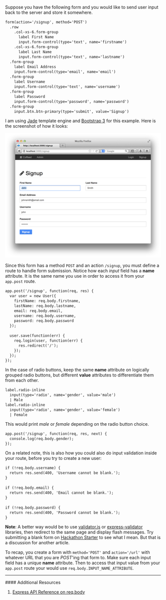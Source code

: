 Suppose you have the following form and you would like to send user input back
to the server and store it somewhere.

```
form(action='/signup', method='POST')
  .row
    .col-xs-6.form-group
      label First Name
      input.form-control(type='text', name='firstname')
    .col-xs-6.form-group
      label Last Name
      input.form-control(type='text', name='lastname')
  .form-group
    label Email Address
    input.form-control(type='email', name='email')
  .form-group
    label Username
    input.form-control(type='text', name='username')
  .form-group
    label Password
    input.form-control(type='password', name='password')
  .form-group
    input.btn.btn-primary(type='submit', value='Signup')
```

I am using [Jade](http://jade-lang.com/) template engine  and
[Bootstrap 3](http://getbootstrap.com) for this example. Here is the screenshot
of how it looks:

![](images/backend/beginner/handling-submitted-form-fields-1.png)

Since this form has a method `POST` and an action `/signup`, you must  define
a route to handle form submission. Notice how each *input* field has a **name**
attribute. It is the same name you use in order to access it from your `app.post` route.

```
app.post('/signup', function(req, res) {
  var user = new User({
    firstName: req.body.firstname,
    lastName: req.body.lastname,
    email: req.body.email,
    username: req.body.username,
    password: req.body.password
  });

  user.save(function(err) {
    req.login(user, function(err) {
      res.redirect('/');
    });
  });
});
```

In the case of radio buttons, keep the same **name** attribute on logically grouped
radio buttons, but different **value** attributes to differentiate them from
each other.

```
label.radio-inline
  input(type='radio', name='gender', value='male')
  | Male
label.radio-inline
  input(type='radio', name='gender', value='female')
  | Female
```

This would print *male* or *female* depending on the radio button choice.

```
app.post('/signup', function(req, res, next) {
  console.log(req.body.gender);
});
```

On a related note, this is also how you could also do input validation inside your
route, before you try to create a new user:

```
if (!req.body.username) {
  return res.send(400, 'Username cannot be blank.');
}

if (!req.body.email) {
  return res.send(400, 'Email cannot be blank.');
}

if (!req.body.password) {
  return res.send(400, 'Password cannot be blank.');
}
```

**Note**: A better way would be to use [validator.js](http://validatorjs.org/) or
[express-validator](https://github.com/ctavan/express-validator) libraries, then redirect
to the same page and display flash messages. Try submitting a blank
form on [Hackathon Starter](http://hackathonstarter.herokuapp.com/signup) to see
what I mean. But that is a discussion for another article.

To recap, you create a form with `method='POST'` and `action='/url'` with whatever URL that you
are *POST*'ing that form to. Make sure each input field has a unique **name** attribute.
Then to access that input value from your `app.post` route your would use
`req.body.INPUT_NAME_ATTRIBUTE`.

<hr>
#### <i class="fa fa-lightbulb-o text-danger"></i> Additional Resources

1. [Express API Reference on req.body](http://expressjs.com/3x/api.html#req.body)